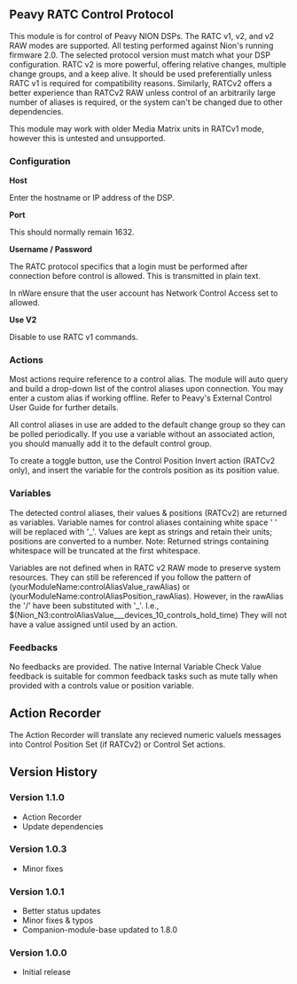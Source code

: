 ## Peavy RATC Control Protocol

This module is for control of Peavy NION DSPs. The RATC v1, v2, and v2 RAW modes are supported. All testing performed against Nion's running firmware 2.0. The selected protocol version must match what your DSP configuration. RATC v2 is more powerful, offering relative changes, multiple change groups, and a keep alive. It should be used preferentially unless RATC v1 is required for compatibility reasons. Similarly, RATCv2 offers a better experience than RATCv2 RAW unless control of an arbitrarily large number of aliases is required, or the system can't be changed due to other dependencies. 

This module may work with older Media Matrix units in RATCv1 mode, however this is untested and unsupported.

### Configuration

**Host** 

Enter the hostname or IP address of the DSP.

**Port**

This should normally remain 1632.

**Username / Password**

The RATC protocol specifics that a login must be performed after connection before control is allowed. This is transmitted in plain text.

In nWare ensure that the user account has Network Control Access set to allowed.

**Use V2**

Disable to use RATC v1 commands.

### Actions

Most actions require reference to a control alias. The module will auto query and build a drop-down list of the control aliases upon connection. You may enter a custom alias if working offline. Refer to Peavy's External Control User Guide for further details.

All control aliases in use are added to the default change group so they can be polled periodically. If you use a variable without an associated action, you should manually add it to the default control group.

To create a toggle button, use the Control Position Invert action (RATCv2 only), and insert the variable for the controls position as its position value.

### Variables

The detected control aliases, their values & positions (RATCv2) are returned as variables. Variable names for control aliases containing white space ' ' will be replaced with '_'. Values are kept as strings and retain their units; positions are converted to a number. Note: Returned strings containing whitespace will be truncated at the first whitespace.

Variables are not defined when in RATC v2 RAW mode to preserve system resources. They can still be referenced if you follow the pattern of (yourModuleName:controlAliasValue_rawAlias) or (yourModuleName:controlAliasPosition_rawAlias). However, in the rawAlias the '/' have been substituted with '_'. I.e., $(Nion_N3:controlAliasValue___devices_10_controls_hold_time)
They will not have a value assigned until used by an action.

### Feedbacks

No feedbacks are provided. The native Internal Variable Check Value feedback is suitable for common feedback tasks such as mute tally when provided with a controls value or position variable.

## Action Recorder
The Action Recorder will translate any recieved numeric valueIs messages into Control Position Set (if RATCv2) or Control Set actions.

## Version History

### Version 1.1.0
- Action Recorder
- Update dependencies

### Version 1.0.3
- Minor fixes

### Version 1.0.1
- Better status updates
- Minor fixes & typos
- Companion-module-base updated to 1.8.0

### Version 1.0.0
- Initial release
